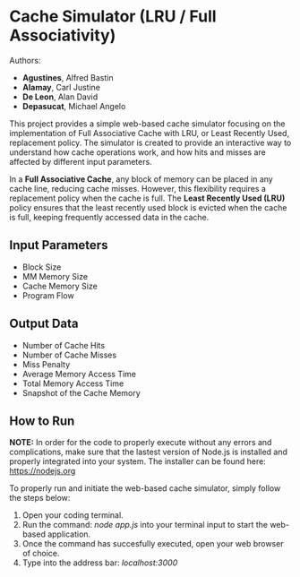 
# Cache Simulator (LRU / Full Associativity)
Authors: 
- **Agustines**, Alfred Bastin
- **Alamay**, Carl Justine
- **De Leon**, Alan David 
- **Depasucat**, Michael Angelo

This project provides a simple web-based cache simulator focusing on the implementation of Full Associative Cache with LRU, or Least Recently Used, replacement policy. The simulator is created to provide an interactive way to understand how cache operations work, and how hits and misses are affected by different input parameters.

In a **Full Associative Cache**, any block of memory can be placed in any cache line, reducing cache misses. However, this flexibility requires a replacement policy when the cache is full. The **Least Recently Used (LRU)** policy ensures that the least recently used block is evicted when the cache is full, keeping frequently accessed data in the cache.

## Input Parameters
- Block Size
- MM Memory Size
- Cache Memory Size
- Program Flow

## Output Data
- Number of Cache Hits
- Number of Cache Misses
- Miss Penalty
- Average Memory Access Time
- Total Memory Access Time
- Snapshot of the Cache Memory

## How to Run
**NOTE:** In order for the code to properly execute without any errors and complications, make sure that the lastest version of Node.js is installed and properly integrated into your system. The installer can be found here: https://nodejs.org

To properly run and initiate the web-based cache simulator, simply follow the steps below:

1. Open your coding terminal.
2. Run the command: *node app.js* into your terminal input to start the web-based application.
3. Once the command has succesfully executed, open your web browser of choice.
4. Type into the address bar: *localhost:3000*
